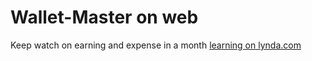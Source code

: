 # Wallet-Master on web
Keep watch on earning and expense in a month
[learning on lynda.com](http://www.lynda.com)
